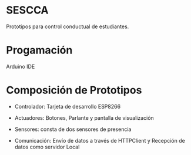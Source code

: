 # SESCCA
Prototipos para control conductual de estudiantes.

# Progamación
Arduino IDE

# Composición de Prototipos

* Controlador: Tarjeta de desarrollo ESP8266
+ Actuadores: Botones, Parlante y pantalla de visualización
- Sensores: consta de dos sensores de presencia
* Comunicación: Envío de datos a través de HTTPClient y Recepción de datos como servidor Local
